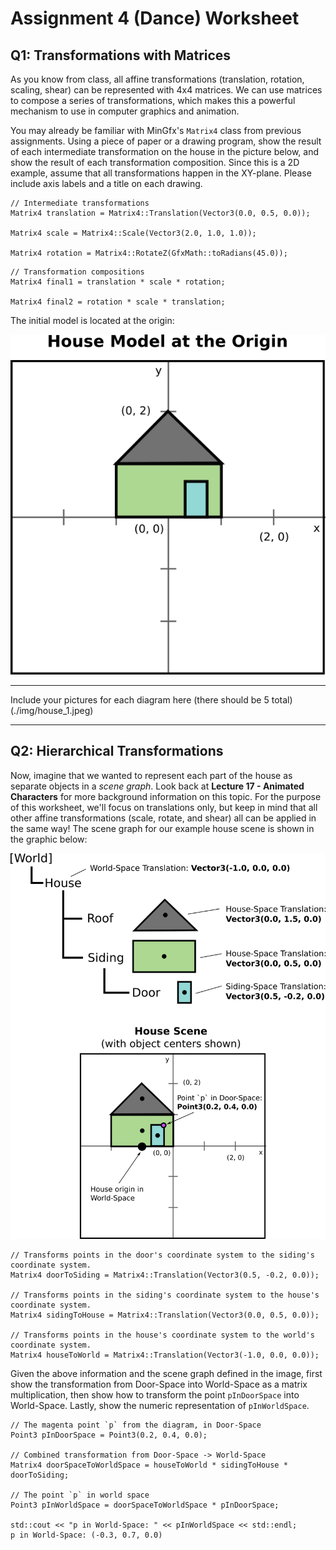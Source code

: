 # Assignment 4 (Dance) Worksheet

## Q1: Transformations with Matrices

As you know from class, all affine transformations (translation, rotation,
scaling, shear) can be represented with 4x4 matrices. We can use
matrices to compose a series of transformations, which makes this a powerful
mechanism to use in computer graphics and animation.

You may already be familiar with MinGfx's `Matrix4` class from previous
assignments. Using a piece of paper or a drawing program, show the result of
each intermediate transformation on the house in the picture below, and show
the result of each transformation composition. Since this is a 2D example,
assume that all transformations happen in the XY-plane. Please include axis
labels and a title on each drawing.

```
// Intermediate transformations
Matrix4 translation = Matrix4::Translation(Vector3(0.0, 0.5, 0.0));

Matrix4 scale = Matrix4::Scale(Vector3(2.0, 1.0, 1.0));

Matrix4 rotation = Matrix4::RotateZ(GfxMath::toRadians(45.0));
```

```
// Transformation compositions
Matrix4 final1 = translation * scale * rotation;

Matrix4 final2 = rotation * scale * translation;
```

The initial model is located at the origin:

![2D house diagram at the origin](./img/house.png)

--------------------------------------------------------------------------------

Include your pictures for each diagram here (there should be 5 total)
(./img/house_1.jpeg)

--------------------------------------------------------------------------------


## Q2: Hierarchical Transformations

Now, imagine that we wanted to represent each part of the house as separate
objects in a *scene graph*. Look back at **Lecture 17 - Animated Characters**
for more background information on this topic. For the purpose of this
worksheet, we'll focus on translations only, but keep in mind that all other
affine transformations (scale, rotate, and shear) all can be applied in the
same way! The scene graph for our example house scene is shown in the graphic
below:

![Hierarchical representation of house](./img/house_hierarchical.png)

```
// Transforms points in the door's coordinate system to the siding's coordinate system.
Matrix4 doorToSiding = Matrix4::Translation(Vector3(0.5, -0.2, 0.0));

// Transforms points in the siding's coordinate system to the house's coordinate system.
Matrix4 sidingToHouse = Matrix4::Translation(Vector3(0.0, 0.5, 0.0));

// Transforms points in the house's coordinate system to the world's coordinate system.
Matrix4 houseToWorld = Matrix4::Translation(Vector3(-1.0, 0.0, 0.0));
```

Given the above information and the scene graph defined in the image, first
show the transformation from Door-Space into World-Space as a matrix
multiplication, then show how to transform the point `pInDoorSpace` into
World-Space. Lastly, show the numeric representation of `pInWorldSpace`.

```
// The magenta point `p` from the diagram, in Door-Space
Point3 pInDoorSpace = Point3(0.2, 0.4, 0.0);

// Combined transformation from Door-Space -> World-Space
Matrix4 doorSpaceToWorldSpace = houseToWorld * sidingToHouse * doorToSiding;

// The point `p` in world space
Point3 pInWorldSpace = doorSpaceToWorldSpace * pInDoorSpace;

std::cout << "p in World-Space: " << pInWorldSpace << std::endl;
p in World-Space: (-0.3, 0.7, 0.0)
```
